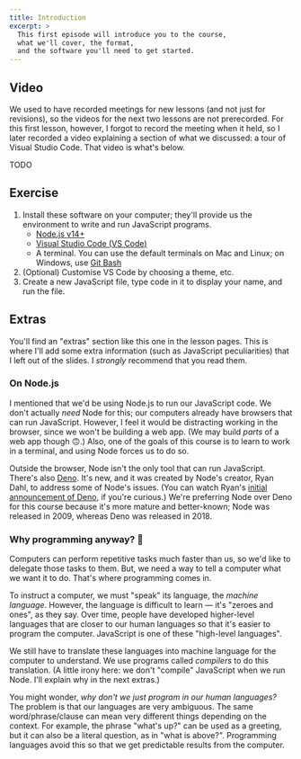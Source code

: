 ```yaml
---
title: Introduction
excerpt: >
  This first episode will introduce you to the course,
  what we'll cover, the format,
  and the software you'll need to get started.
---
```


## Video

<div class="note note-info">

We used to have recorded meetings for new lessons (and not just for revisions), so the videos for the next two lessons are not prerecorded.
For this first lesson, however, I forgot to record the meeting when it held, so I later recorded a video explaining a section of what we discussed: a tour of Visual Studio Code. That video is what's below.

</div>

TODO

## Exercise

1. Install these software on your computer; they'll provide us the environment to write and run JavaScript programs.
   * [Node.js v14+](https://nodejs.org/en/)
   * [Visual Studio Code (<abbr>VS Code</abbr>)](https://code.visualstudio.com/)
   * A terminal. You can use the default terminals on Mac and Linux; on Windows, use [Git Bash](https://git-scm.com/downloads)
1. (Optional) Customise VS Code by choosing a theme, etc.
1. Create a new JavaScript file, type code in it to display your name, and run the file.


## Extras

You'll find an "extras" section like this one in the lesson pages. This is where I'll add some extra information (such as JavaScript peculiarities) that I left out of the slides. I _strongly_ recommend that you read them.

### On Node.js

I mentioned that we'd be using Node.js to run our JavaScript code. We don't actually _need_ Node for this; our computers already have browsers that can run JavaScript. However, I feel it would be distracting working in the browser, since we won't be building a web app. (We may build _parts_ of a web app though 🙃.) Also, one of the goals of this course is to learn to work in a terminal, and using Node forces us to do so.

Outside the browser, Node isn't the only tool that can run JavaScript. There's also [Deno](https://deno.land/). It's new, and it was created by Node's creator, Ryan Dahl, to address some of Node's issues. (You can watch Ryan's [initial announcement of Deno](https://youtu.be/M3BM9TB-8yA), if you're curious.) We're preferring Node over Deno for this course because it's more mature and better-known; Node was released in 2009, whereas Deno was released in 2018.

### Why programming anyway? 🤔

Computers can perform repetitive tasks much faster than us, so we'd like to delegate those tasks to them. But, we need a way to tell a computer what we want it to do. That's where programming comes in.

To instruct a computer, we must "speak" its language, the <i>machine language</i>. However, the language is difficult to learn &mdash; it's "zeroes and ones", as they say. Over time, people have developed higher-level languages that are closer to our human languages so that it's easier to program the computer. JavaScript is one of these "high-level languages".

We still have to translate these languages into machine language for the computer to understand. We use programs called <i>compilers</i> to do this translation. (A little irony here: we don't "compile" JavaScript when we run Node. I'll explain why in the next extras.)

You might wonder, <i>why don't we just program in our human languages?</i> The problem is that our languages are very ambiguous. The same word/phrase/clause can mean very different things depending on the context. For example, the phrase "what's up?" can be used as a greeting, but it can also be a literal question, as in "what is above?". Programming languages avoid this so that we get predictable results from the computer.
